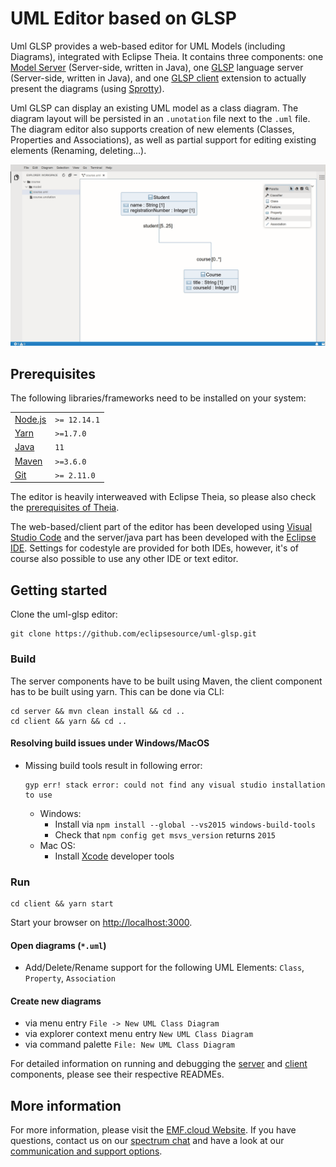 # UML Editor based on GLSP

Uml GLSP provides a web-based editor for UML Models (including Diagrams), integrated with Eclipse Theia. It contains three components: one [Model Server](https://github.com/eclipse-emfcloud/emfcloud-modelserver) (Server-side, written in Java), one [GLSP](https://github.com/eclipse-glsp/glsp) language server (Server-side, written in Java), and one [GLSP client](https://github.com/eclipse-glsp/glsp-client) extension to actually present the diagrams (using [Sprotty](https://github.com/eclipse/sprotty-theia)). 

Uml GLSP can display an existing UML model as a class diagram. The diagram layout will be persisted in an `.unotation` file next to the `.uml` file. The diagram editor also supports creation of new elements (Classes, Properties and Associations), as well as partial support for editing existing elements (Renaming, deleting...).

![animated course class diagram](./documentation/uml-glsp-animated-classdiagram.gif)

## Prerequisites

The following libraries/frameworks need to be installed on your system:

| | |
|-|-|
|[Node.js](https://nodejs.org/en/)|`>= 12.14.1`|
|[Yarn](https://classic.yarnpkg.com/en/docs/install#debian-stable)|`>=1.7.0`|
|[Java](https://www.oracle.com/java/technologies/javase-jdk11-downloads.html)|`11`|
|[Maven](https://maven.apache.org/)|`>=3.6.0`|
|[Git](https://git-scm.com/downloads)|`>= 2.11.0`|

The editor is heavily interweaved with Eclipse Theia, so please also check the [prerequisites of Theia](https://github.com/eclipse-theia/theia/blob/master/doc/Developing.md#prerequisites).

The web-based/client part of the editor has been developed using [Visual Studio Code](https://code.visualstudio.com/) and the server/java part has been developed with the [Eclipse IDE](https://www.eclipse.org/ide/).
Settings for codestyle are provided for both IDEs, however, it's of course also possible to use any other IDE or text editor.

## Getting started

Clone the uml-glsp editor:

    git clone https://github.com/eclipsesource/uml-glsp.git

### Build

The server components have to be built using Maven, the client component has to be built using yarn. This can be done via CLI:

    cd server && mvn clean install && cd ..
    cd client && yarn && cd ..

#### Resolving build issues under Windows/MacOS

- Missing build tools result in following error:

      gyp err! stack error: could not find any visual studio installation to use

  - Windows:
    - Install via `npm install --global --vs2015 windows-build-tools`
    - Check that `npm config get msvs_version` returns `2015`
  - Mac OS:
    - Install [Xcode](https://developer.apple.com/xcode/) developer tools

### Run

    cd client && yarn start

Start your browser on [http://localhost:3000](http://localhost:3000).

#### Open diagrams (`*.uml`)

- Add/Delete/Rename support for the following UML Elements: `Class`, `Property`, `Association`

#### Create new diagrams

- via menu entry `File -> New UML Class Diagram`
- via explorer context menu entry `New UML Class Diagram`
- via command palette `File: New UML Class Diagram`

For detailed information on running and debugging the [server](./server/README.md) and [client](./client/README.md) components, please see their respective READMEs.

## More information

For more information, please visit the [EMF.cloud Website](https://www.eclipse.org/emfcloud/). If you have questions, contact us on our [spectrum chat](https://spectrum.chat/emfcloud/) and have a look at our [communication and support options](https://www.eclipse.org/emfcloud/contact/).
